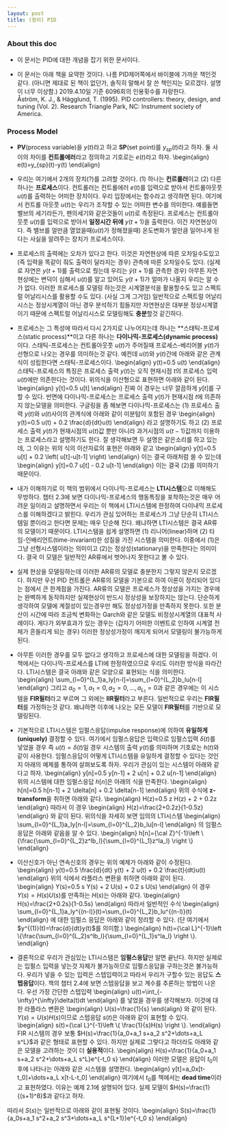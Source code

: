 ```yaml
---
layout: post
title: (정리) PID
---
```


### About this doc 
- 이 문서는 PID에 대한 개념을 잡기 위한 문서이다. 

- 이 문서는 아래 책을 요약한 것이다. 나름 PID제어쪽에서 바이블에 가까운 책인것 같다. (아니면 제대로 된 책이 없던가, 솔직히 말해서 잘 쓴 책인지는 모르겠다. 설명이 너무 이상함.) 2019.4.10일 기준 6096회의 인용횟수를 자랑한다. <br/>
Åström, K. J., \& Hägglund, T. (1995). PID controllers: theory, design, and tuning (Vol. 2). Research Triangle Park, NC: Instrument society of America.

### Process Model 

- **PV**(process variable)을 $y(t)$라고 하고 **SP**(set point)를 $y_{sp}(t)$라고 하자. 둘 사이의 차이를 **컨트롤에러**라고 정의하고 기호로는 $e(t)$라고 하자.
\begin{align}
e(t)=y_{sp}(t)-y(t)
\end{align}

- 우리는 여기에서 2개의 장치(?)를 고려할 것이다. (1) 하나는 **컨르롤러**이고 (2) 다른 하나는 **프로세스**이다. 컨트롤러는 컨트롤에러 $e(t)$를 입력으로 받아서 컨트롤아웃풋 $u(t)$를 출력하는 어떠한 장치이다. 우리 입장에서는 함수라고 생각하면 된다. 여기에서 컨트롤 아웃풋 $u(t)$는 우리가 조작할 수 있는 어떠한 변수를 의미한다. 예를들면 벨브의 세기라든가, 팬의세기와 같은것들이 $u(t)$로 측정된다.  프로세스는 컨트롤아웃풋 $u(t)$를 입력으로 받아서 **일정시간 뒤에** $y(t+1)$을 출력한다. 이건 자연현상이다. 즉 밸브를 얼만큼 열었을때($u(t)$가 정해졌을때) 온도변화가 얼만큼 일어나게 된다는 사실을 알려주는 장치가 프로세스이다.  

- 프로세스의 출력에는 오차가 있다고 한다. 이것은 자연현상에 따른 오차일수도있고 (즉 입력을 똑같이 줘도 출력이 달라지는 경우) 관측에 따른 오차일수도 있다. (실제로 자연은 $y(t+1)$를 출력으로 줬는데 우리는 $\tilde y(t+1)$를 관측한 경우) 아무튼 자연현상에는 변덕이 심해서 $u(t)$를 알고 있어도 $y(t+1)$가 얼마가 나올지 우리는 알 수가 없다. 이러한 프로세스를 모델링 하는것은 시계열분석을 활용할수도 있고 스펙트럴 어날리시스를 활용할 수도 있다. (사실 그게 그거임) 일반적으로 스펙트럴 어날리시스는 정상시계열이 아닌 경우 분석하기 힘들지만 자연현상은 대부분 정상시계열이기 때문에 스펙트럴 어날리시스로 모델링해도 **충분**할것 같긴하다. 

- 프로세스는 그 특성에 따라서 다시 2가지로 나누어지는데 하나는 **스태틱-프로세스(static process)**이고 다른 하나는 **다이나믹-프로세스(dynamic process)** 이다. 스태틱-프로세스는 컨트롤아웃풋 $u(t)$가 주어질때 프로세스-베리어블 $y(t)$가 선형으로 나오는 경우를 의미하는것 같다. 예컨데 $u(t)$와 $y(t)$간에 아래와 같은 관계식이 성립한다면 스태틱-프로세스이다.
\begin{align}
y(t)=0.5 u(t) 
\end{align}
스태틱-프로세스의 특징은 프로세스 출력 $y(t)$는 오직 현재시점 $t$의 프로세스 입력 $u(t)$에만 의존한다는 것이다. 위의식을 이산형으로 표현하면 아래와 같이 된다. 
\begin{align}
y[t]=0.5 u[t]
\end{align}
진짜 이 경우는 너무 깔끔하게 $y[t]$를 구할 수 있다. 반면에 다이나믹-프로세스는 프로세스 출력 $y(t)$가 현재시점 $t$에 의존하지 않는모델을 의미한다. 구글링을 좀 해보면 다이나믹-프로세스는 (1) 프로세스 출력 $y(t)$와 $u(t)$사이의 관계식에 아래와 같이 미분텀이 포함된 경우 
\begin{align}
y(t)=0.5 u(t) + 0.2 \frac{d}{dt}u(t)
\end{align}
라고 설명하기도 하고 (2) 프로세스 출력 $y(t)$가 현재시점의 $u(t)$값 뿐만 아니라 과거시점의 $u(t-1)$값까지 이용하는 프로세스라고 설명하기도 한다. 잘 생각해보면 두 설명은 같은소리를 하고 있는데, 그 이유는 위의 식의 이산자료의 표현은 아래와 같고 
\begin{align}
y[t]=0.5 u[t] + 0.2 \left( u[t]-u[t-1] \right) 
\end{align}
이는 결국 아래처럼 쓸 수 있는데 
\begin{align}
y[t]=0.7 u[t] - 0.2 u[t-1] 
\end{align}
이는 결국 (2)를 의미하기 때문이다. 

- 내가 이해하기로 이 책의 범위에서 다이나믹-프로세스는 **LTI시스템**으로 이해해도 무방하다. 챕터 2.3에 보면 다이나믹-프로세스의 행동특징을 포착하는것은 매우 어려운 일이라고 설명하면서 우리는 이 책에서 LTI시스템에 한정하여 다이내믹 프로세스를 이해하겠다고 밝힌다. 우리가 관심 있어하는 프로세스가 그냥 단순히 LTI시스템일 뿐이라고 한다면 문제는 매우 단순해 진다. 왜냐하면 LTI시스템은 결국 AR류의 모델이기 때문이다. LTI시스템을 쉽게 설명하면 (1) 리니어(linear)하며 (2) 타임-인배리언트(time-invariant)한 성질을 가진 시스템을 의미한다. 이중에서 (1)은 그냥 선형시스템이라는 의미이고 (2)는 정상성(stationary)을 만족한다는 의미이다. 결국 이 모델은 일반적인 AR류에서 벗어나지 못한다고 볼 수 있다. 

- 실제 현상을 모델링하는데 이러한 AR류의 모델로 충분한지 그렇지 않은지 모르겠다. 하지만 우선 PID 컨트롤은 AR류의 모델을 기본으로 하여 이론이 정리되어 있다는 점에서 큰 한계점을 가진다. AR류의 모델은 프로세스가 정상성을 가지는 경우에는 완벽하게 동작하지만 실제현상이 반드시 정상성을 보장하지는 않는다. 단순하게 생각하여 모델에 계절성이 있는경우만 해도 정상성가정을 만족하지 못한다. 또한 분산이 시간에 따라 조금씩 변화하는 Garch와 같은 모델도 비정상시계열의 대표적 사례이다. 게다가 외부효과가 있는 경우는 (갑자기 어떠한 이벤트로 인하여 시계열 전체가 흔들리게 되는 경우) 이러한 정상성가정이 깨지게 되어서 모델링이 불가능하게 된다. 

- 아무튼 이러한 경우를 모두 없다고 생각하고 프로세스에 대한 모델링을 하겠다. 이 책에서는 다이나믹-프로세스를 LTI에 한정하였으므로 우리도 이러한 방식을 따라간다. LTI시스템은 결국 아래와 같은 모양으로 표현되는 식을 의미한다. 
\begin{align}
\sum_{l=0}^{L_1}a_ly[n-l]=\sum_{l=0}^{L_2}b_lu[n-l]
\end{align}
그리고 $a_0=1,a_1=0,a_2=0,\dots,a_{L_1}=0$과 같은 경우에는 이 시스템을 **FIR필터**라고 부르며 그 외에는 **IIR필터**라고 부른다. 일반적으로 우리는 **FIR필터**를 가정하는것 같다. 왜냐하면 이후에 나오는 모든 모델이 **FIR필터**를 기반으로 모델링된다. 

- 기본적으로 LTI시스템은 임펄스응답(impulse response)에 의하여 **유일하게(uniquely)** 결정할 수 있다. 여기에서 임펄스응답은 입력으로 임펄스입력 $\delta(t)$를 넣었을 경우 즉 $u(t)=\delta(t)$일 경우 시스템의 출력 $y(t)$를 의미하며 기호로는 $h(t)$와 같이 사용한다. 임펄스응답이 어떻게 LTI시스템을 유일하게 결정할 수 있다는 것인지 아래의 예제를 통하여 살펴보도록 하자. 우리가 관심이 있는 시스템이 아래와 같다고 하자. 
\begin{align}
y[n]=0.5 y[n-1] + 2 u[n] + 0.2 u[n-1]
\end{align}
위의 시스템에 대한 임펄스응답 $h[n]$은 아래의 식을 만족한다. 
\begin{align}
h[n]=0.5 h[n-1] + 2 \delta[n] + 0.2 \delta[n-1]
\end{align}
위의 수식에 **z-transform**을 취하면 아래와 같다. 
\begin{align}
H(z)=0.5 z H(z) + 2 + 0.2z
\end{align}
따라서 이 경우 
\begin{align}
H(z)=\frac{2+0.2z}{1-0.5z}
\end{align}
와 같이 된다. 위의식을 자세히 보면 임의의 LTI시스템 
\begin{align}
\sum_{l=0}^{L_1}a_ly[n-l]=\sum_{l=0}^{L_2}b_lu[n-l]
\end{align}
의 임펄스응답은 아래와 같음을 알 수 있다. 
\begin{align}
h[n]={\cal Z}^{-1}\left \\{\frac{\sum_{l=0}^{L_2}z^lb_l}{\sum_{l=0}^{L_1}z^la_l} \right \\}
\end{align}

- 이산신호가 아닌 연속신호의 경우는 위의 예제가 아래와 같이 수정된다. 
\begin{align}
y(t)=0.5 \frac{d}{dt} y(t) + 2 u(t) + 0.2 \frac{t}{dt}u(t)
\end{align}
위의 식에서 라플라스 변환을 취하면 아래와 같이 된다. 
\begin{align}
Y(s)=0.5 s Y(s) + 2 U(s) + 0.2 s U(s)
\end{align}
이 경우 $Y(s)=H(s)U(s)$를 만족하는 $H(s)$는 아래와 같다. 
\begin{align}
H(s)=\frac{2+0.2s}{1-0.5s}
\end{align}
따라서 일반적인 수식 
\begin{align}
\sum_{l=0}^{L_1}a_ly^{(n-l)}(t)=\sum_{l=0}^{L_2}b_lu^{(n-l)}(t)
\end{align}
에 대한 임펄스 응답은 아래와 같이 정리할 수 있다. (단 여기에서 $y^{(1)}(t)=\frac{d}{dt}y(t)$를 의미함.) 
\begin{align}
h(t)={\cal L}^{-1}\left \\{\frac{\sum_{l=0}^{L_2}s^lb_l}{\sum_{l=0}^{L_1}s^la_l} \right \\}.
\end{align}

- 결론적으로 우리가 관심있는 LTI시스템은 **임펄스응답**만 알면 끝난다. 하지만 실제로는 입펄스 입력을 넣는것 자체가 불가능하므로 임펄스응답을 구하는것은 불가능하다. 우리가 넣을 수 있는 입력은 스텝입력이고 따라서 우리가 구할수 있는 응답도 **스텝응답**이다. 책의 챕터 2.4에 보면 스텝응답을 보고 계수를 추론하는 방법이 나온다. 우선 가장 간단한 스텝입력 
\begin{align}
u(t)=\int_{-\infty}^{\infty}\delta(t)dt
\end{align}
를 넣었을 경우를 생각해보자. 이것에 대한 라플라스 변환은 
\begin{align}
U(s)=\frac{1}{s}
\end{align}
와 같이 된다. $Y(s)=U(s)H(s)$이므로 스텝응답 $s(t)$은 아래와 같이 표현할 수 있다. 
\begin{align}
s(t)={\cal L}^{-1}\left \\{ \frac{1}{s}H(s) \right \\}.
\end{align}
FIR 시스템의 경우 보통 $H(s)=\frac{1}{a_0+a_1 s+a_2 s^2+\dots+a_L s^L}$과 같은 형태로 표현할 수 있다. 하지만 실제로 그렇다고 하더라도 아래와 같은 모델을 고려하는 것이 더 **실용적**이다. 
\begin{align}
H(s)=\frac{1}{a_0+a_1 s+a_2 s^2+\dots+a_L s^L}e^{-t_0 s}
\end{align}
이러한 모델은 응답이 $t_0$이후에 나타나는 아래와 같은 시스템을 설명한다. 
\begin{align}
y[t]=a_0x[t-t_0]+\dots+a_L x[t-L-t_0]
\end{align}
여기에서 $t_0$를 책에서는 **dead time**이라고 표현하였다. 이유는 예제 2.1에 설명되어 있다. 실제 모델이 $H(s)=\frac{1}{(s+1)^8}$과 같다고 하자. 

따라서 $S(s)$는 일반적으로 아래와 같이 표현될 것이다.
\begin{align}
S(s)=\frac{1}{a_0s+a_1 s^2+a_2 s^3+\dots+a_L s^{L+1}}e^{-t_0 s}
\end{align}
